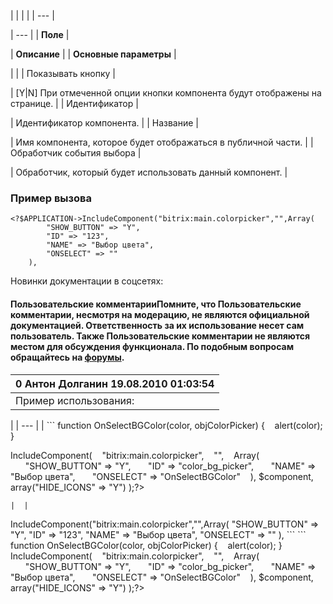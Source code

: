 |  |  |  |
| --- |

| --- |
| **Поле** |

| **Описание** |
| **Основные параметры** |

| |
| Показывать кнопку |

| [Y|N] При отмеченной опции кнопки компонента будут отображены на странице. |
| Идентификатор |

| Идентификатор компонента. |
| Название |

| Имя компонента, которое будет отображаться в публичной части. |
| Обработчик события выбора |

| Обработчик, который будет использовать данный компонент. |

### Пример вызова

```
<?$APPLICATION->IncludeComponent("bitrix:main.colorpicker","",Array(  
		"SHOW_BUTTON" => "Y",  
		"ID" => "123",  
		"NAME" => "Выбор цвета",  
		"ONSELECT" => ""  
	),  

```

Новинки документации в соцсетях:

#### Пользовательские комментарииПомните, что Пользовательские комментарии, несмотря на модерацию, не являются официальной документацией. Ответственность за их использование несет сам пользователь. Также Пользовательские комментарии не являются местом для обсуждения функционала. По подобным вопросам обращайтесь на [форумы](http://dev.1c-bitrix.ru/community/forums/group1/).

| 0  **Антон Долганин** 19.08.2010 01:03:54 |
| --- |
| Пример использования:   |

| | --- | | ``` 
 <sc ript type="text/javascript">
 function OnSelectBGColor(color, objColorPicker)
 {
    alert(color);
 }
 </script>
 
 <?$APPLICATION->IncludeComponent(
    "bitrix:main.colorpicker",
    "",
    Array(
       "SHOW_BUTTON" => "Y",
       "ID" => "color_bg_picker",
       "NAME" => "Выбор цвета",
       "ONSELECT" => "OnSelectBGColor"
    ),
 $component, array("HIDE_ICONS" => "Y")
 );?>
  ``` | |
|  |

```
<?$APPLICATION->IncludeComponent("bitrix:main.colorpicker","",Array(  
		"SHOW_BUTTON" => "Y",  
		"ID" => "123",  
		"NAME" => "Выбор цвета",  
		"ONSELECT" => ""  
	),  

```

``` 
 <sc ript type="text/javascript">
 function OnSelectBGColor(color, objColorPicker)
 {
    alert(color);
 }
 </script>
 
 <?$APPLICATION->IncludeComponent(
    "bitrix:main.colorpicker",
    "",
    Array(
       "SHOW_BUTTON" => "Y",
       "ID" => "color_bg_picker",
       "NAME" => "Выбор цвета",
       "ONSELECT" => "OnSelectBGColor"
    ),
 $component, array("HIDE_ICONS" => "Y")
 );?>
  ```